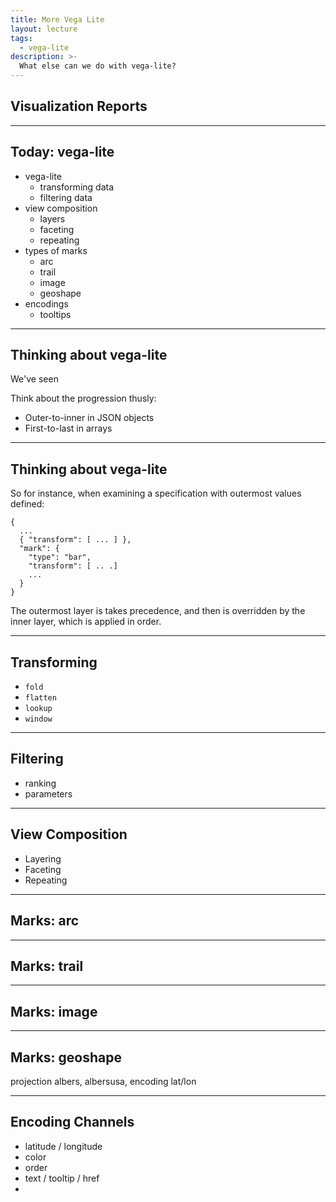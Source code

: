 ```yaml
---
title: More Vega Lite
layout: lecture
tags: 
  - vega-lite
description: >-
  What else can we do with vega-lite?
---
```


## Visualization Reports

---

## Today: vega-lite

 * vega-lite
    * transforming data
    * filtering data
 * view composition
    * layers
    * faceting
    * repeating
 * types of marks
    * arc
    * trail
    * image
    * geoshape
 * encodings
    * tooltips

---

## Thinking about vega-lite

We've seen 

Think about the progression thusly:

 * Outer-to-inner in JSON objects
 * First-to-last in arrays

---

## Thinking about vega-lite

So for instance, when examining a specification with outermost values defined:

```
{
  ...
  { "transform": [ ... ] },
  "mark": {
    "type": "bar",
    "transform": [ .. .]
    ...
  }
}
```

The outermost layer is takes precedence, and then is overridden by the inner
layer, which is applied in order.

---

## Transforming

 * `fold`
 * `flatten`
 * `lookup`
 * `window`

---

## Filtering

 * ranking
 * parameters

---

## View Composition

 * Layering
 * Faceting
 * Repeating

---

## Marks: arc

---

## Marks: trail

---

## Marks: image

---

## Marks: geoshape

projection albers, albersusa, encoding lat/lon

---

## Encoding Channels

 * latitude / longitude
 * color
 * order
 * text / tooltip / href
 *
